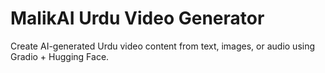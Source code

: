 # MalikAI Urdu Video Generator

Create AI-generated Urdu video content from text, images, or audio using Gradio + Hugging Face.
